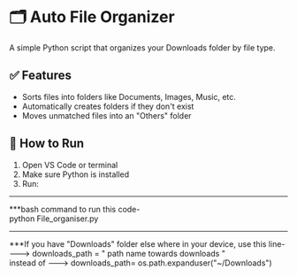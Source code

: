 # 🗂 Auto File Organizer

A simple Python script that organizes your Downloads folder by file type.

## ✅ Features

- Sorts files into folders like Documents, Images, Music, etc.
- Automatically creates folders if they don't exist
- Moves unmatched files into an "Others" folder

## 🚀 How to Run

1. Open VS Code or terminal
2. Make sure Python is installed
3. Run:
-------------------------------------------------------------------
***bash command to run this code-  
         python File_organiser.py

-------------------------------------------------------------------
***If you have "Downloads" folder else where in your device, use this line----> 
                  downloads_path = " path name towards downloads "      
                  instead of --->   downloads_path= os.path.expanduser("~/Downloads")
